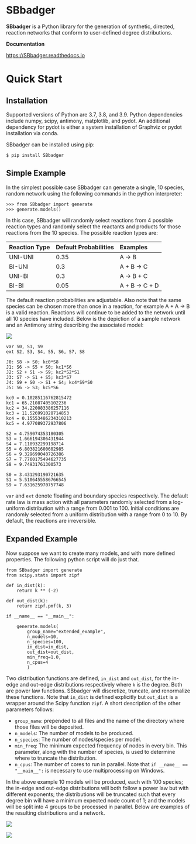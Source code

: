 # SBbadger
**SBbadger** is a Python library for the generation of synthetic, directed, reaction networks that conform to 
user-defined degree distributions. 

**Documentation**

 https://SBbadger.readthedocs.io
 
Quick Start
===========

Installation
------------

Supported versions of Python are 3.7, 3.8, and 3.9. Python dependencies include numpy, scipy, antimony, matplotlib,
and pydot. An additional dependency for pydot is either a system installation of Graphviz or pydot installation
via conda.

SBbadger can be installed using pip:

```
$ pip install SBbadger
```

Simple Example
--------------

In the simplest possible case SBbadger can generate a single, 10 species, 
random network using the following commands in the python interpreter:

```
>>> from SBbadger import generate
>>> generate.models()
```

In this case, SBbadger will randomly select reactions from 4 possible reaction types
and randomly select the reactants and products for those reactions from the 10 species.
The possible reaction types are:

| Reaction Type | Default Probabilities | Examples       |
|---------------|:----------------------|:---------------|
| UNI-UNI       | 0.35                  | A -> B         |
| BI-UNI        | 0.3                   | A + B -> C     | 
| UNI-BI        | 0.3                   | A -> B + C     | 
| BI-BI         | 0.05                  | A + B -> C + D |

The default reaction probabilities are adjustable. Also note that the same species can be
chosen more than once in a reaction, for example A + A -> B is a valid reaction. Reactions 
will continue to be added to the network until all 10 species have included. Below is the 
depiction of a sample network and an Antimony string describing the associated model:

![](https://raw.githubusercontent.com/sys-bio/SBbadger/main/docs/source/test.png)

```
var S0, S1, S9
ext S2, S3, S4, S5, S6, S7, S8

J0: S8 -> S0; kc0*S8
J1: S6 -> S5 + S0; kc1*S6
J2: S2 + S1 -> S9; kc2*S2*S1
J3: S7 -> S1 + S5; kc3*S7
J4: S9 + S0 -> S1 + S4; kc4*S9*S0
J5: S6 -> S3; kc5*S6

kc0 = 0.10285116762815472
kc1 = 65.21087405102236
kc2 = 34.220083386257116
kc3 = 11.526991028714853
kc4 = 0.15553486234310213
kc5 = 4.977089372937806

S2 = 4.759074353180305
S3 = 1.666194306431944
S4 = 7.110932299198714
S5 = 6.803821600602985
S6 = 9.329699040726386
S7 = 7.7760175494627735
S8 = 9.74931761300573

S0 = 3.431293190721635
S1 = 5.5106455586766545
S9 = 7.631625970757748
```
	
``var`` and ``ext`` denote floating and boundary species respectively. The default 
rate law is mass action with all parameters randomly selected from a log-uniform 
distribution with a range from 0.001 to 100. Initial conditions are randomly selected
from a uniform distribution with a range from 0 to 10. By default, the reactions are 
irreversible.

Expanded Example
----------------

Now suppose we want to create many models, and with more defined properties. The following python
script will do just that.

    from SBbadger import generate
    from scipy.stats import zipf

    def in_dist(k):
        return k ** (-2)

    def out_dist(k):
        return zipf.pmf(k, 3)

    if __name__ == "__main__":

        generate.models(
			group_name="extended_example",
			n_models=10,
			n_species=100,
			in_dist=in_dist,
			out_dist=out_dist,
			min_freq=1.0,
			n_cpus=4
			)
			
Two distribution functions are defined, ``in_dist`` and ``out_dist``, for the in-edge and out-edge distributions respectively where ``k`` is the degree. Both are power law functions. SBbadger will discretize, truncate, and renormalize these functions.
Note that ``in_dist`` is defined explicitly but ``out_dist`` is a wrapper around the Scipy function ``zipf``. A short description of the other parameters follows:

* ``group_name``: prepended to all files and the name of the directory where those files will be deposited. 
* ``n_models``: The number of models to be produced.
* ``n_species``: The number of nodes/species per model.
* ``min_freq``: The minimum expected frequency of nodes in every bin. This parameter, along with the number of species, is used to determine where to truncate the distribution.
* ``n_cpus``: The number of cores to run in parallel. Note that ``if __name__ == "__main__":`` is necessary to use multiprocessing on Windows.

In the above example 10 models will be produced, each with 100 species; the in-edge and out-edge distributions will both follow a power law but with different exponents; the distributions will be truncated such that every degree bin will have a minimum expected node count of 1; and the models will be split into 4 groups to be processed in parallel. Below are examples of the resulting distributions and a network.

![](https://raw.githubusercontent.com/sys-bio/SBbadger/main/docs/source/dist_fig_0.png)

![](https://raw.githubusercontent.com/sys-bio/SBbadger/main/docs/source/net_fig_0.png)
